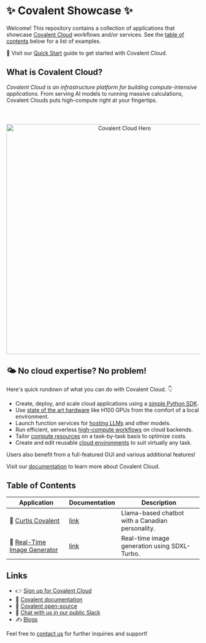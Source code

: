 # ✨ Covalent Showcase ✨

Welcome! This repository contains a collection of applications that showcase [Covalent Cloud](https://www.covalent.xyz/) workflows and/or services. See the [table of contents](#table-of-contents) below for a list of examples.

🚀 Visit our [Quick Start](https://docs.covalent.xyz/docs/cloud/cloud_quickstart) guide to get started with Covalent Cloud.

## What is Covalent Cloud?

*Covalent Cloud is an infrastructure platform for building compute-intensive applications.* From serving AI models to running massive calculations, Covalent Clouds puts high-compute right at your fingertips.

<div align="center" style="padding-top: 40px;">
  <img src="https://docs.covalent.xyz/img/landingV2/new_heroimg.svg" alt="Covalent Cloud Hero" width="600"/>
</div>

## 🌤️ No cloud expertise? No problem!

Here's quick rundown of what you can do with Covalent Cloud. 👇

- Create, deploy, and scale cloud applications using a [simple Python SDK](https://pypi.org/project/covalent-cloud/).
- Use [state of the art hardware](https://docs.covalent.xyz/docs/cloud/guides/cloud_defining_resources#gpu-types) like H100 GPUs from the comfort of a local environment.
- Launch function services for [hosting LLMs](https://docs.covalent.xyz/docs/cloud/tutorials-cloud/hosting_llama) and other models.
- Run efficient, serverless [high-compute workflows](https://docs.covalent.xyz/docs/cloud/tutorials-cloud/finetuning) on cloud backends.
- Tailor [compute resources](https://docs.covalent.xyz/docs/cloud/guides/cloud_defining_resources) on a task-by-task basis to optimize costs.
- Create and edit reusable [cloud environments](https://docs.covalent.xyz/docs/cloud/guides/cloud_custom_environments) to suit virtually any task.

Users also benefit from a full-featured GUI and various additional features!

Visit our [documentation](https://docs.covalent.xyz/docs/cloud/covalent_cloud_main) to learn more about Covalent Cloud.

## Table of Contents

| Application                                                         | Documentation                                                                        |Description                                       |
|---------------------------------------------------------------------|--------------------------------------------------------------------------------------|--------------------------------------------------|
| 🤖 [Curtis Covalent](./chatbot-curtis-covalent/README.md)           |[link](https://docs.covalent.xyz/docs/cloud/tutorials-cloud/serving_chat_bot/)        | Llama-based chatbot with a Canadian personality. |
| 🌄 [Real-Time Image Generator](./image-generator-sdxl/README.md)    |[link](https://docs.covalent.xyz/docs/cloud/tutorials-cloud/serving_txt_to_img_model/)| Real-time image generation using SDXL-Turbo.     |

## Links

- 👉 [Sign up for Covalent Cloud](https://app.covalent.xyz/register)
- 📖 [Covalent documentation](https://docs.covalent.xyz/)
- 🌟 [Covalent open-source](https://github.com/AgnostiqHQ/covalent)
- 💬 [Chat with us in our public Slack](https://covalentworkflows.slack.com/ssb/redirect)
- ✍️ [Blogs](https://www.covalent.xyz/blog/)

Feel free to [contact us](https://www.covalent.xyz/contact/) for further inquiries and support!
